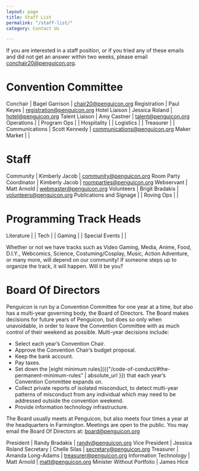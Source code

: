```yaml
---
layout: page
title: Staff List
permalink: "/staff-list/"
category: Contact Us

---
```

If you are interested in a staff position, or if you tried any of these emails and did not get an answer within two weeks, please email conchair20@penguicon.org.

# Convention Committee

Conchair | Bagel Garrison | chair20@penguicon.org
Registration | Paul Keyes | registration@penguicon.org
Hotel Liaison | Jessica Roland | hotel@penguicon.org
Talent Liaison | Amy Castner | talent@penguicon.org
Operations | |
Program Ops | |
Hospitality | |
Logistics | |
Treasurer | |
Communications | Scott Kennedy | communications@penguicon.org
Maker Market | |

# Staff

Community | Kimberly Jacob | community@penguicon.org
Room Party Coordinator | Kimberly Jacob | roomparties@penguicon.org
Webservant | Matt Arnold | webmaster@penguicon.org
Volunteers | Brigit Bradakis | volunteers@penguicon.org
Publications and Signage | |
Roving Ops | |

# Programming Track Heads

Literature | |
Tech | |
Gaming | |
Special Events | |

Whether or not we have tracks such as Video Gaming, Media, Anime, Food, D.I.Y., Webcomics, Science, Costuming/Cosplay, Music, Action Adventure, or many more, will depend on our community! If someone steps up to organize the track, it will happen. Will it be you?

# Board Of Directors

Penguicon is run by a Convention Committee for one year at a time, but also has a multi-year governing body, the Board of Directors. The Board makes decisions for future years of Penguicon, but does so only when unavoidable, in order to leave the Convention Committee with as much control of their weekend as possible. Multi-year decisions include:

* Select each year’s Convention Chair.
* Approve the Convention Chair’s budget proposal.
* Keep the bank account.
* Pay taxes.
* Set down the \[eight minimum rules\]({{"/code-of-conduct/#the-permanent-minimum-rules" | absolute_url }}) that each year’s Convention Committee expands on.
* Collect private reports of isolated misconduct, to detect multi-year patterns of misconduct from any individual which may need to be addressed outside the convention weekend.
* Provide information technology infrastructure.

The Board usually meets at Penguicon, but also meets four times a year at the headquarters in Farmington. Meetings are open to the public. You may email the Board Of Directors at: board@penguicon.org

President | Randy Bradakis | randy@penguicon.org
Vice President | Jessica Roland
Secretary | Chelle Silas | secretary@penguicon.org
Treasurer | Amanda Long-Adams | treasurer@penguicon.org
Information Technology | Matt Arnold | matt@penguicon.org Minister Without Portfolio | James Hice